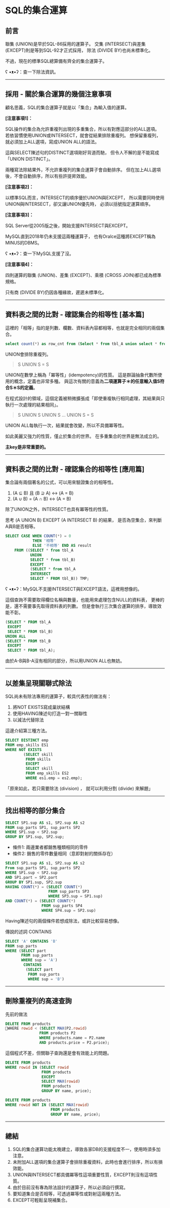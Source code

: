 # SQL的集合運算

## 前言

聯集 (UNION)是早於SQL-86採用的運算子。
交集 (INTERSECT)與差集 (EXCEPT)則是等到SQL-92才正式採用，
除法 (DIVIDE BY)也尚未標準化。

不過，現在的標準SQL總算備有齊全的集合運算子。

ʕ •ᴥ•ʔ：查一下除法資訊。

---

## 採用 - 關於集合運算的幾個注意事項
顧名思義，SQL的集合運算子就是以「集合」為輸入值的運算。

**[注意事項1]：**

SQL操作的集合為允許重複列出現的多重集合，所以有對應這部分的ALL選項。
若依習慣使用UNION或INTERSECT，就會從結果排除重複列。
想保留重複列，就必須加上ALL選項，寫成UNION ALL的語法。

這與SELECT陳述句的DISTINCT選項剛好背道而馳，
但令人不解的是不能寫成「UNION DISTINCT」。

兩種寫法除結果外，不允許重複列的集合運算子會自動排序。
但在加上ALL選項後，不會自動排序，所以有些許提昇效能。

**[注意事項2]：**

以標準SQL而言，INTERSECT的順序優於UNION與EXCEPT，
所以需要同時使用UNION與INTERSECT，卻又讓UNION優先時，
必須以括號指定運算順序。

**[注意事項3]：**

SQL Server從2005版之後，開始支援INTERSECT與EXCEPT。

MySQL直到2018年仍未支援這兩種運算子，
也有Oralce這種將EXCEPT稱為MINUS的DBMS。

ʕ •ᴥ•ʔ：查一下MySQL支援了沒。

**[注意事項4]：**

四則運算的聯集 (UNION)、差集 (EXCEPT)、乘積 (CROSS JOIN)都已成為標準規格。

只有商 (DIVIDE BY)仍因各種緣故，遲遲未標準化。

---

## 資料表之間的比對 - 確認集合的相等性 [基本篇]

這裡的「相等」指的是列數、欄數、資料表內容都相等，也就是完全相同的兩個集合。

```sql
select count(*) as row_cnt from (Select * from tbl_A union select * from tbl_B) TMP;
```

UNION會排除重複列。

> S UNION S = S

UNION在數學上稱為「冪等性」(idempotency)的性質。
這是群論抽象代數所使用的概念，定義也非常多種。
與這次有關的意義為**二項運算子＊的任意輸入值S符合S＊S的定義**。

在程式設計的領域，這個定義被稍微擴張成「即使重複執行相同處理，其結果與只執行一次處理的結果相同」。

> S UNION S UNION S ... UNION S = S

UNION ALL每執行一次，結果就會改變，所以不具備冪等性。

如此美麗又強力的性質，僅止於集合的世界。
在多重集合的世界是無法成立的。

**主key是非常重要的。**

---

## 資料表之間的比對 - 確認集合的相等性 [應用篇]

集合論有兩個著名的公式，可以用來驗證集合的相等性。

1. (A ⊆ B) 且 (B ⊇ A) ↔ (A = B)
2. (A ∪ B) = (A ∩ B) ↔ (A = B)

除了UNION之外，INTERSECT也具有冪等性的性質。

思考 (A UNION B) EXCEPT (A INTERSECT B) 的結果，
是否為空集合，來判斷A與B是否相等。

```sql
SELECT CASE WHEN COUNT(*) = 0
            THEN '相等'
            ELSE '不相等' END AS result
    FROM ((SELECT * from tbl_A
           UNION
           SELECT * from tbl_B)
           EXCEPT
           (SELECT * from tbl_A
           INTERSECT
           SELECT * FROM tbl_B)) TMP;
```

ʕ •ᴥ•ʔ：MySQL不支援INTERSECT與EXCEPT語法，這裡用想像的。

這個查詢不需要取得欄位名稱與數量，也能用來處理包含NULL的資料表，
更棒的是，還不需要事先取得資料表的列數。
但是會執行三次集合運算的排序，導致效能不彰。

```sql
(SELECT * FROM tbl_A
 EXCEPT
 SELECT * FROM tbl_B)
UNION ALL
(SELECT * FROM tbl_B
 EXCEPT
 SELECT * FROM tbl_A);
```

由於A-B與B-A沒有相同的部分，所以用UNION ALL也無妨。

---

## 以差集呈現關聯式除法

SQL尚未有除法專用的運算子，較具代表性的做法有：

1. 將NOT EXISTS寫成巢狀結構
2. 使用HAVING陳述句打造一對一關聯性
3. 以減法代替除法

這邊介紹第三種方法。

```sql
SELECT DISTINCT emp
FROM emp_skills ES1
WHERE NOT EXISTS
        (SELECT skill
         FROM skills
         EXCEPT
         SELECT skill
         FROM emp_skills ES2
         WHERE es1.emp = es2.emp);
```

「原來如此，若只需要除法 (division) ， 就可以利用分割 (divide) 來解題」

---

## 找出相等的部分集合

```sql
SELECT SP1.sup AS s1, SP2.sup AS s2
FROM sup_parts SP1, sup_parts SP2
WHERE SP1.sup < SP2.sup
GROUP BY SP1.sup, SP2.sup;
```

- 條件1: 兩邊業者都銷售種類相同的零件
- 條件2: 銷售的零件數量相同（意即對射的關係存在）

```sql
SELECT SP1.sup AS s1, SP2.sup AS s2
From sup_parts SP1, sup_parts SP2
WHERE SP1.sup < SP2.sup
AND SP1.part = SP2.part
GROUP BY SP1.sup, SP2.sup
HAVING COUNT(*) = (SELECT COUNT(*)
                   FROM sup_parts SP3
                   WHERE SP3.sup = SP1.sup)
AND COUNT(*) = (SELECT COUNT(*)
                FROM sup_parts SP4
                WHERE SP4.sup = SP2.sup)
```

Having陳述句的兩個條件若想成除法，或許比較容易想像。

傳說的述詞 CONTAINS

```sql
SELECT 'A' CONTAINS 'B'
FROM sup_parts
WHERE (SELECT part
       FROM sup_parts
       WHERE sup = 'A')
        CONTAINS
         (SELECT part
          FROM sup_parts
          WHERE sup = 'B')
```

---

## 刪除重複列的高速查詢

先前的做法

```sql
DELETE FROM products
WHERE rowid < (SELECT MAX(P2.rowid)
               FROM products P2
               WHERE products.name = P2.name
               AND products.price = P2.price);
```

這個程式不差，但關聯子查詢還是會有效能上的問題。

```sql
DELETE FROM products
WHERE rowid IN (SELECT rowid
                FROM products
                EXCEPT
                SELECT MAX(rowid)
                FROM products
                GROUP BY name, price);
```

```sql
DELETE FROM products
WHERE rowid NOT IN (SELECT MAX(rowid)
                    FROM products
                    GROUP BY name, price);
```

---

## 總結
1. SQL的集合運算功能太晚建立，導致各家DB的支援程度不一，使用時須多加注意。
2. 未附加ALL選項的集合運算子會排除重複資料，此時也會進行排序，所以有損效能。
3. UNION與INTERSECT都具備冪等性這項重要性質，EXCEPT則沒有這項性質。
4. 由於目前沒有專為除法設計的運算子，所以必須自行撰寫。
5. 要知道集合是否相等，可透過冪等性或對射這兩種方法。
6. EXCEPT可輕鬆呈現補集合。


